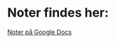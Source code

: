 # Noter findes her:

[Noter på Google Docs](https://docs.google.com/document/d/1p67qUeCxAZs_qcwnW7_ADVc_MrS0jXdZiQxKToEMkwE/edit?usp=sharing "Mine Noter")
